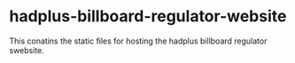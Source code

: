 # hadplus-billboard-regulator-website
This conatins the static files for hosting the hadplus billboard regulator swebsite.
